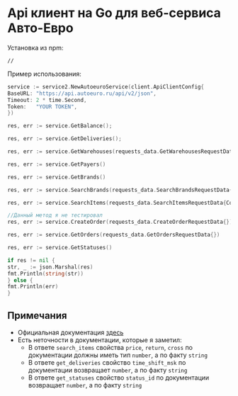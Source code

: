 # Api клиент на Go для веб-сервиса Авто-Евро

Установка из npm:
```shell
//
```

Пример использования:
```go
service := service2.NewAutoeuroService(client.ApiClientConfig{
BaseURL: "https://api.autoeuro.ru/api/v2/json",
Timeout: 2 * time.Second,
Token:   "YOUR TOKEN",
})

res, err := service.GetBalance();

res, err := service.GetDeliveries();

res, err := service.GetWarehouses(requests_data.GetWarehousesRequestData{DeliveryKey: "YOUR DELIVERY KEY"});

res, err := service.GetPayers()

res, err := service.GetBrands()

res, err := service.SearchBrands(requests_data.SearchBrandsRequestData{Code: "lf16045"})

res, err := service.SearchItems(requests_data.SearchItemsRequestData{Code: "lf16045", Brand: "fleetguard", DeliveryKey: "YOUR DELIVERY KEY"})

//Данный метод я не тестировал
res, err := service.CreateOrder(requests_data.CreateOrderRequestData{})

res, err := service.GetOrders(requests_data.GetOrdersRequestData{})

res, err := service.GetStatuses()

if res != nil {
str, _ := json.Marshal(res)
fmt.Println(string(str))
} else {
fmt.Println(err)
}

```

## Примечания
- Официальная документация [здесь](https://api.autoeuro.ru/doc/v2)
- Есть неточности в документации, которые я заметил:
    - В ответе `search_items` свойства `price`, `return`, `cross` по документации должны иметь тип `number`, а по факту `string`
    - В ответе `get_deliveries` свойство `time_shift_msk` по документации возвращает `number`, а по факту `string`
    - В ответе `get_statuses` свойство `status_id` по документации возвращает `number`, а по факту `string`

